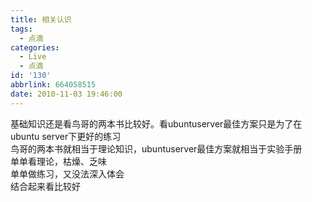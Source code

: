 ```yaml
---
title: 相关认识
tags:
  - 点滴
categories:
  - Live
  - 点滴
id: '130'
abbrlink: 664058515
date: 2010-11-03 19:46:00
---
```


基础知识还是看鸟哥的两本书比较好。看ubuntuserver最佳方案只是为了在ubuntu server下更好的练习  
鸟哥的两本书就相当于理论知识，ubuntuserver最佳方案就相当于实验手册  
单单看理论，枯燥、乏味  
单单做练习，又没法深入体会  
结合起来看比较好